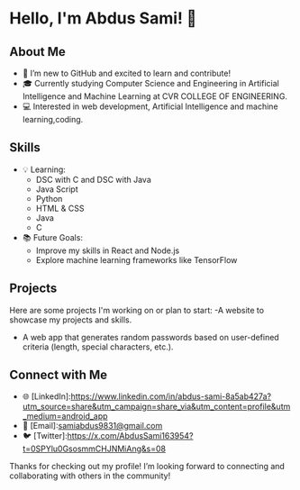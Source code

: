 # Hello, I'm Abdus Sami! 👋

## About Me
- 🌟 I’m new to GitHub and excited to learn and contribute!
- 🎓 Currently studying Computer Science and Engineering in Artificial Intelligence and Machine Learning at CVR COLLEGE OF ENGINEERING.
- 💻 Interested in web development, Artificial Intelligence and machine learning,coding.

## Skills
- 💡 Learning:
  - DSC with C and DSC with Java
  - Java Script
  - Python
  - HTML & CSS
  - Java
  - C
- 📚 Future Goals:
  - Improve my skills in React and Node.js
  - Explore machine learning frameworks like TensorFlow

## Projects
Here are some projects I'm working on or plan to start:
-A website to showcase my projects and skills.
- A web app that generates random passwords based on user-defined criteria (length, special characters, etc.).

## Connect with Me
- 🌐 [LinkedIn]:https://www.linkedin.com/in/abdus-sami-8a5ab427a?utm_source=share&utm_campaign=share_via&utm_content=profile&utm_medium=android_app
- 📧 [Email]:samiabdus9831@gmail.com
- 🐦 [Twitter]:https://x.com/AbdusSami163954?t=0SPYlu0GsosmmCHJNMiAng&s=08

Thanks for checking out my profile! I’m looking forward to connecting and collaborating with others in the community!
